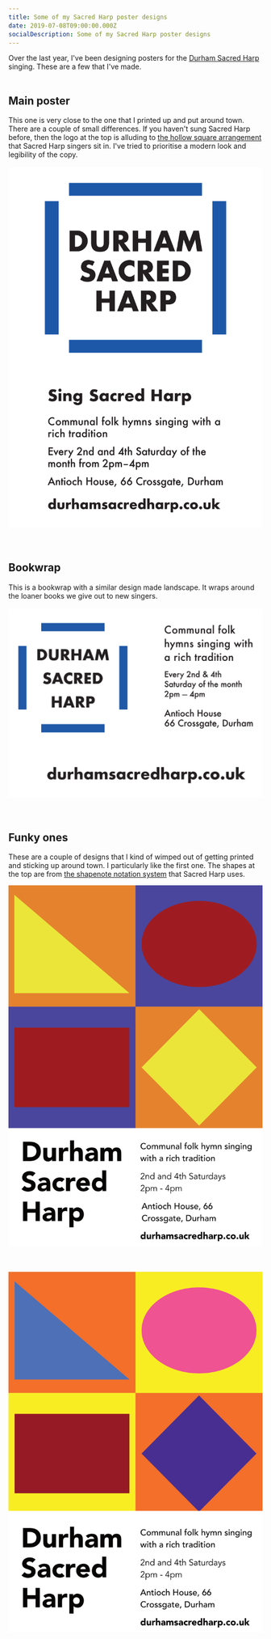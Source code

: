 ```yaml
---
title: Some of my Sacred Harp poster designs
date: 2019-07-08T09:00:00.000Z
socialDescription: Some of my Sacred Harp poster designs
---
```


Over the last year, I've been designing posters for the [Durham Sacred Harp](https://durhamsacredharp.co.uk) singing. These are a few that I've made.
<br><br>

## Main poster

This one is very close to the one that I printed up and put around town. There are a couple of small differences. If you haven't sung Sacred Harp before, then the logo at the top is alluding to [the hollow square arrangement](https://en.wikipedia.org/wiki/Sacred_Harp#Singing_Sacred_Harp_music) that Sacred Harp singers sit in. I've tried to prioritise a modern look and legibility of the copy.
<br><br>
<img src="/assets/images/blue_square.png" class="border border-dark img-fluid">
<br><br><br>

## Bookwrap

This is a bookwrap with a similar design made landscape. It wraps around the loaner books we give out to new singers.
<br><br>
<img src="/assets/images/blue_square_bookwrap.png" class="border border-dark img-fluid">
<br><br><br>

## Funky ones

These are a couple of designs that I kind of wimped out of getting printed and sticking up around town. I particularly like the first one. The shapes at the top are from [the shapenote notation system](https://en.wikipedia.org/wiki/Sacred_Harp#The_music_and_its_notation) that Sacred Harp uses.

<img src="/assets/images/funky_squares.png" class="border border-dark img-fluid">

<br><br>
<img src="/assets/images/funky_squares_gharish.png" class="border border-dark img-fluid">
